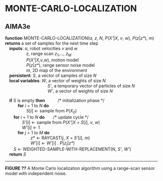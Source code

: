 # MONTE-CARLO-LOCALIZATION

## AIMA3e
__function__ MONTE-CARLO-LOCALIZATION(_a_, _z_, _N_, _P_(_X'_|_X_, _v_, _w_), _P_(_z_|_z\*_), _m_) __returns__ a set of samples for the next time step  
&emsp;__inputs__: _a_, robot velocities _v_ and _w_  
&emsp;&emsp;&emsp;&emsp;&emsp;_z_, range scan _z<sub>1</sub>_,..., _z<sub>M</sub>_  
&emsp;&emsp;&emsp;&emsp;&emsp;_P_(_X'_|_X_,_v_,_w_), motion model  
&emsp;&emsp;&emsp;&emsp;&emsp;_P_(_z_|_z\*_), range sensor noise model  
&emsp;&emsp;&emsp;&emsp;&emsp;_m_, 2D map of the environment  
&emsp;__persistent__: _S_, a vector of samples of size _N_  
&emsp;__local variables__: _W_, a vector of weights of size _N_  
&emsp;&emsp;&emsp;&emsp;&emsp;&emsp;&emsp;&emsp;&emsp;&emsp;_S'_, a temporary vector of particles of size _N_  
&emsp;&emsp;&emsp;&emsp;&emsp;&emsp;&emsp;&emsp;&emsp;&emsp;_W'_, a vector of weights of size _N_  

&emsp;__if__ _S_ is empty __then__&emsp;&emsp;&emsp;/\* initialization phase \*/  
&emsp;&emsp;&emsp;__for__ _i_ = 1 to _N_ __do__  
&emsp;&emsp;&emsp;&emsp;&emsp;_S_[_i_] &larr; sample from _P_(_X<sub>0</sub>_)  
&emsp;&emsp;__for__ _i_ = 1 to _N_ __do__&emsp;&emsp;/\* update cycle \*/  
&emsp;&emsp;&emsp;&emsp;_S'_[_i_] &larr; sample from _P_(_X'_|_X_ = _S_[_i_], _v_, _w_)  
&emsp;&emsp;&emsp;&emsp;_W'_[_i_] &larr; 1  
&emsp;&emsp;&emsp;__for__ _j_ = 1 to _M_ __do__  
&emsp;&emsp;&emsp;&emsp;&emsp;&emsp;_z_\* &larr; RAYCAST(_j_, _X_ = _S'_[_i_], _m_)  
&emsp;&emsp;&emsp;&emsp;&emsp;&emsp;_W'_[_i_] &larr; _W'_[_i_] . _P_(_z<sub>j</sub>_|_z\*_)  
&emsp;&emsp;_S_ &larr; WEIGHTED-SAMPLE-WITH-REPLACEMENT(_N_, _S'_, _W'_)  
&emsp;__return__ _S_  

---
__FIGURE ??__ A Monte Carlo localization algorithm using a range-scan sensor model with independent noise.
